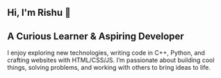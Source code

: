
      

<body>
    <section class="hero">
        <h1>Hi, I'm Rishu 👋</h1>
        <h2>A Curious Learner & Aspiring Developer</h2>
        <p>
            I enjoy exploring new technologies, writing code in C++, Python, and crafting websites with HTML/CSS/JS. I’m passionate about building cool things, solving problems, and working with others to bring ideas to life.
        </p>
    </section>
</body>

</html>
